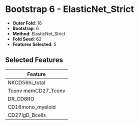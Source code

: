 # Bootstrap 6 - ElasticNet_Strict

- **Outer Fold**: 16
- **Bootstrap**: 6
- **Method**: ElasticNet_Strict
- **Fold Seed**: 62
- **Features Selected**: 5

## Selected Features

| Feature |
|---------|
| NKCD56hi_total |
| Tconv memCD27_Tconv |
| DR_CD8RO |
| CD16mono_myeloid |
| CD27IgD_Bcells |
